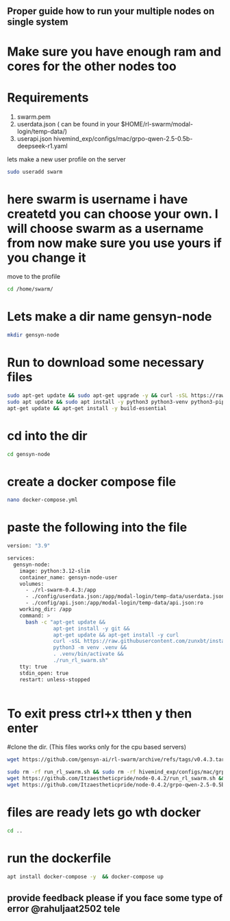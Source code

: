 ## Proper guide how to run your multiple nodes on single system
# Make sure you have enough ram and cores for the other nodes too 
# Requirements 
1. swarm.pem
2. userdata.json ( can be found in your $HOME/rl-swarm/modal-login/temp-data/)
3. userapi.json hivemind_exp/configs/mac/grpo-qwen-2.5-0.5b-deepseek-r1.yaml 


lets make a new user profile on the server 
```bash
sudo useradd swarm
```
# here swarm is username i have createtd you can choose your own. I will choose swarm as a username from now make sure you use yours if you change it 
move to the profile 
```bash
cd /home/swarm/
```
# Lets make a dir name gensyn-node
```bash
mkdir gensyn-node
```
# Run to download some necessary files
```bash
sudo apt-get update && sudo apt-get upgrade -y && curl -sSL https://raw.githubusercontent.com/zunxbt/installation/main/node.sh | bash &&
sudo apt update && sudo apt install -y python3 python3-venv python3-pip curl screen git yarn && curl -sS https://dl.yarnpkg.com/debian/pubkey.gpg | sudo apt-key add - && echo "deb https://dl.yarnpkg.com/debian/ stable main" | sudo tee /etc/apt/sources.list.d/yarn.list && sudo apt update && sudo apt install -y yarn &&
apt-get update && apt-get install -y build-essential
```


# cd into the dir 
```bash
cd gensyn-node
```
# create a docker compose file 
```bash
nano docker-compose.yml
```
# paste the following into the file
```bash
version: "3.9"

services:
  gensyn-node:
    image: python:3.12-slim
    container_name: gensyn-node-user
    volumes:
      - ./rl-swarm-0.4.3:/app
      - ./config/userdata.json:/app/modal-login/temp-data/userdata.json:ro
      - ./config/api.json:/app/modal-login/temp-data/api.json:ro
    working_dir: /app
    command: >
      bash -c "apt-get update &&
               apt-get install -y git &&
               apt-get update && apt-get install -y curl
               curl -sSL https://raw.githubusercontent.com/zunxbt/installation/main/node.sh | bash
               python3 -m venv .venv &&
               . .venv/bin/activate &&
               ./run_rl_swarm.sh"
    tty: true
    stdin_open: true
    restart: unless-stopped
    
```

# To exit press ctrl+x tthen y then enter

#clone the dir. (This files works only for the cpu based servers)
```bash
wget https://github.com/gensyn-ai/rl-swarm/archive/refs/tags/v0.4.3.tar.gz && tar -xvzf v0.4.3.tar.gz && cd rl-swarm-0.4.3
```
```bash
sudo rm -rf run_rl_swarm.sh && sudo rm -rf hivemind_exp/configs/mac/grpo-qwen-2.5-0.5b-deepseek-r1.yaml/ && 
wget https://github.com/Itzaestheticpride/node-0.4.2/run_rl_swarm.sh && 
wget https://github.com/Itzaestheticpride/node-0.4.2/grpo-qwen-2.5-0.5b-deepseek-r1.yaml 
```
# files are ready lets go wth docker 
```bash
cd ..
```
# run the dockerfile
```bash
apt install docker-compose -y  && docker-compose up 
```
## provide feedback please if you face some type of error @rahuljaat2502 tele

